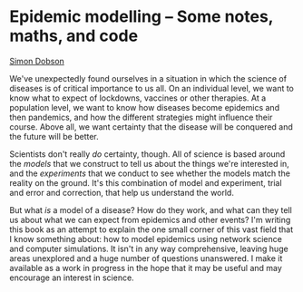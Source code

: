 # Epidemic modelling &ndash; Some notes, maths, and code

[Simon Dobson](mailto:simon.dobson@st-andrews.ac.uk)

We've unexpectedly found ourselves in a situation in which the science
of diseases is of critical importance to us all. On an individual
level, we want to know what to expect of lockdowns, vaccines or other
therapies. At a population level, we want to know how diseases become
epidemics and then pandemics, and how the different strategies might
influence their course. Above all, we want certainty that the disease
will be conquered and the future will be better.

Scientists don't really *do* certainty, though. All of science is
based around the *models* that we construct to tell us about the
things we're interested in, and the *experiments* that we conduct to
see whether the models match the reality on the ground. It's
this combination of model and experiment, trial and error and
correction, that help us understand the world.

But what *is* a model of a disease? How do they work, and what can
they tell us about what we can expect from epidemics and other events?
I'm writing this book as an attempt to explain the one small corner of
this vast field that I know something about: how to model epidemics
using network science and computer simulations. It isn't in any way
comprehensive, leaving  huge areas unexplored and a huge number of
questions unanswered. I make it available as a work in progress in the
hope that it may be useful and may encourage an interest in science. 





